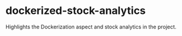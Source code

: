# dockerized-stock-analytics
Highlights the Dockerization aspect and stock analytics in the project.
